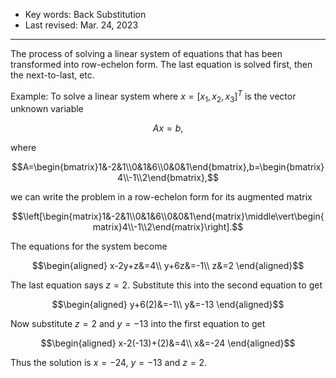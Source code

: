 - Key words: Back Substitution
- Last revised: Mar. 24, 2023

---

The process of solving a linear system of equations that has been transformed into row-echelon form. The last equation is solved first, then the next-to-last, etc.

Example: To solve a linear system where $x=[x_1,x_2,x_3]^T$ is the vector unknown variable

$$Ax=b,$$

where

$$A=\begin{bmatrix}1&-2&1\\0&1&6\\0&0&1\end{bmatrix},b=\begin{bmatrix}4\\-1\\2\end{bmatrix},$$

we can write the problem in a row-echelon form for its augmented matrix

$$\left[\begin{matrix}1&-2&1\\0&1&6\\0&0&1\end{matrix}\middle\vert\begin{matrix}4\\-1\\2\end{matrix}\right].$$

The equations for the system become

$$\begin{aligned}
  x-2y+z&=4\\
  y+6z&=-1\\
  z&=2   
\end{aligned}$$

The last equation says $z=2$. Substitute this into the second equation to get

$$\begin{aligned}
   y+6(2)&=-1\\
   y&=-13 
\end{aligned}$$

Now substitute $z=2$ and $y=-13$ into the first equation to get

$$\begin{aligned}
   x-2(-13)+(2)&=4\\
   x&=-24 
\end{aligned}$$

Thus the solution is $x=-24$, $y=-13$ and $z=2$.